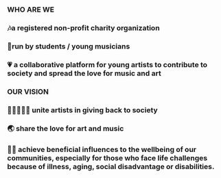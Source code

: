 ### WHO ARE WE
### 🎶a registered non-profit charity organization 
### 👫run by students / young musicians
### 💗 a collaborative platform for young artists to contribute to society and spread the love for music and art 

### OUR VISION
### 🧑🏻‍🤝‍🧑🏻 unite artists in giving back to society 
### 🌏 share the love for art and music
### 💁🏻 achieve beneficial influences to the wellbeing of our communities, especially for those who face life challenges because of illness, aging, social disadvantage or disabilities. 

<!--
**artisnotlimited/artisnotlimited** is a ✨ _special_ ✨ repository because its `README.md` (this file) appears on your GitHub profile.

Here are some ideas to get you started:

- 🔭 I’m currently working on ...
- 🌱 I’m currently learning ...
- 👯 I’m looking to collaborate on ...
- 🤔 I’m looking for help with ...
- 💬 Ask me about ...
- 📫 How to reach me: ...
- 😄 Pronouns: ...
- ⚡ Fun fact: ...
-->
